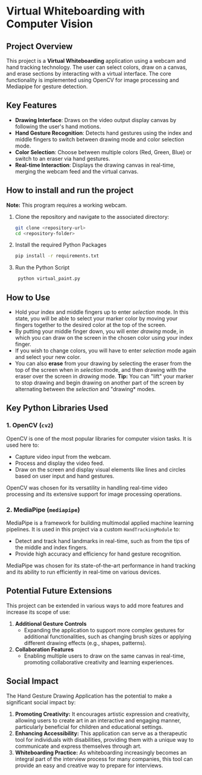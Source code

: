 # Virtual Whiteboarding with Computer Vision

## Project Overview
This project is a **Virtual Whiteboarding** application using a webcam and hand tracking technology. The user can select colors, draw on a canvas, and erase sections by interacting with a virtual interface. The core functionality is implemented using OpenCV for image processing and Mediapipe for gesture detection.


## Key Features
- **Drawing Interface**: Draws on the video output display canvas by following the user's hand motions.
- **Hand Gesture Recognition**: Detects hand gestures using the index and middle fingers to switch between drawing mode and color selection mode.
- **Color Selection**: Choose between multiple colors (Red, Green, Blue) or switch to an eraser via hand gestures.
- **Real-time Interaction**: Displays the drawing canvas in real-time, merging the webcam feed and the virtual canvas.


## How to install and run the project
**Note:** This program requires a working webcam.

1. Clone the repository and navigate to the associated directory:
   ```bash
   git clone <repository-url>
   cd <repository-folder>
2. Install the required Python Packages
    ```bash
    pip install -r requirements.txt
3. Run the Python Script
   ```bash
    python virtual_paint.py


## How to Use
- Hold your index and middle fingers up to enter *selection* mode. In this state, you will be able to select your marker color by moving your fingers together to the desired color at the top of the screen.
- By putting your middle finger down, you will enter *drawing* mode, in which you can draw on the screen in the chosen color using your index finger.
- If you wish to change colors, you will have to enter *selection* mode again and select your new color.
- You can also **erase** from your drawing by selecting the eraser from the top of the screen when in *selection* mode, and then drawing with the eraser over the screen in *drawing* mode.
**Tip:** You can "lift" your marker to stop drawing and begin drawing on another part of the screen by alternating between the *selection* and "drawing* modes.


## Key Python Libraries Used

### 1. **OpenCV** (`cv2`)
OpenCV is one of the most popular libraries for computer vision tasks. It is used here to:
   - Capture video input from the webcam.
   - Process and display the video feed.
   - Draw on the screen  and display visual elements like lines and circles based on user input and hand gestures.

OpenCV was chosen for its versatility in handling real-time video processing and its extensive support for image processing operations.

### 2. **MediaPipe** (`mediapipe`)
MediaPipe is a framework for building multimodal applied machine learning pipelines. It is used in this project via a custom `HandTrackingModule` to:
   - Detect and track hand landmarks in real-time, such as from the tips of the middle and index fingers.
   - Provide high accuracy and efficiency for hand gesture recognition.

MediaPipe was chosen for its state-of-the-art performance in hand tracking and its ability to run efficiently in real-time on various devices.


## Potential Future Extensions

This project can be extended in various ways to add more features and increase its scope of use:

1. **Additional Gesture Controls**
   - Expanding the application to support more complex gestures for additional functionalities, such as changing brush sizes or applying different drawing effects (e.g., shapes, patterns).
2. **Collaboration Features**
   - Enabling multiple users to draw on the same canvas in real-time, promoting collaborative creativity and learning experiences.


## Social Impact

The Hand Gesture Drawing Application has the potential to make a significant social impact by:

1. **Promoting Creativity:** It encourages artistic expression and creativity, allowing users to create art in an interactive and engaging manner, particularly beneficial for children and educational settings.
2. **Enhancing Accessibility:** This application can serve as a therapeutic tool for individuals with disabilities, providing them with a unique way to communicate and express themselves through art.
3. **Whiteboarding Practice:** As whiteboarding increasingly becomes an integral part of the interview process for many companies, this tool can provide an easy and creative way to prepare for interviews.


